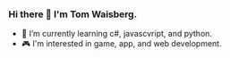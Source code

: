 ### Hi there 👋 I'm Tom Waisberg.

- 🌱 I’m currently learning c#, javascvript, and python.
- 🎮 I'm interested in game, app, and web development.
